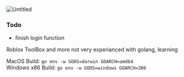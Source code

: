 ![Untitled](https://user-images.githubusercontent.com/79817991/140631125-5f5a6b33-cced-4108-ab4f-5e5ce09c87c8.png)

### Todo
* finish login function

Roblox ToolBox and more
not very experianced with golang, learning

MacOS Build: `go env -w GOOS=darwin GOARCH=amd64` <br>
Windows x86 Build: `go env -w GOOS=windows GOARCH=386`
